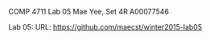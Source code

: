COMP 4711 Lab 05
Mae Yee, Set 4R
A00077546

Lab 05:
URL:    https://github.com/maecst/winter2015-lab05

